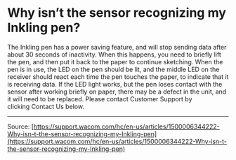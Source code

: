 # Why isn’t the sensor recognizing my Inkling pen?

The Inkling pen has a power saving feature, and will stop sending data after about 30 seconds of inactivity. When this happens, you need to briefly lift the pen, and then put it back to the paper to continue sketching. When the pen is in use, the LED on the pen should be lit, and the middle LED on the receiver should react each time the pen touches the paper, to indicate that it is receiving data. If the LED light works, but the pen loses contact with the sensor after working briefly on paper, there may be a defect in the unit, and it will need to be replaced. Please contact Customer Support by clicking Contact Us below.

---
Source: [https://support.wacom.com/hc/en-us/articles/1500006344222-Why-isn-t-the-sensor-recognizing-my-Inkling-pen](https://support.wacom.com/hc/en-us/articles/1500006344222-Why-isn-t-the-sensor-recognizing-my-Inkling-pen)
